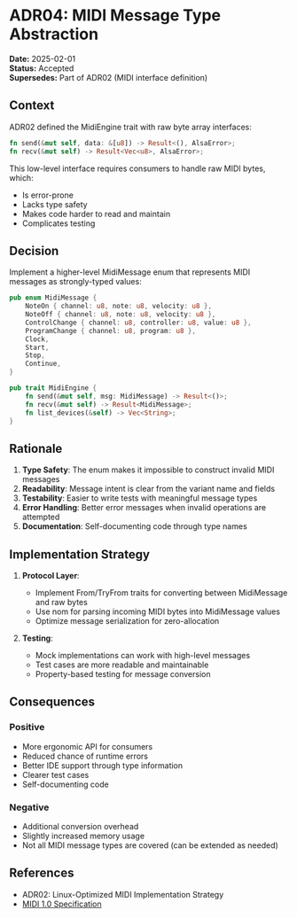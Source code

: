 # ADR04: MIDI Message Type Abstraction

**Date:** 2025-02-01  
**Status:** Accepted  
**Supersedes:** Part of ADR02 (MIDI interface definition)

## Context

ADR02 defined the MidiEngine trait with raw byte array interfaces:

```rust
fn send(&mut self, data: &[u8]) -> Result<(), AlsaError>;
fn recv(&mut self) -> Result<Vec<u8>, AlsaError>;
```

This low-level interface requires consumers to handle raw MIDI bytes, which:
- Is error-prone
- Lacks type safety
- Makes code harder to read and maintain
- Complicates testing

## Decision

Implement a higher-level MidiMessage enum that represents MIDI messages as strongly-typed values:

```rust
pub enum MidiMessage {
    NoteOn { channel: u8, note: u8, velocity: u8 },
    NoteOff { channel: u8, note: u8, velocity: u8 },
    ControlChange { channel: u8, controller: u8, value: u8 },
    ProgramChange { channel: u8, program: u8 },
    Clock,
    Start,
    Stop,
    Continue,
}

pub trait MidiEngine {
    fn send(&mut self, msg: MidiMessage) -> Result<()>;
    fn recv(&mut self) -> Result<MidiMessage>;
    fn list_devices(&self) -> Vec<String>;
}
```

## Rationale

1. **Type Safety**: The enum makes it impossible to construct invalid MIDI messages
2. **Readability**: Message intent is clear from the variant name and fields
3. **Testability**: Easier to write tests with meaningful message types
4. **Error Handling**: Better error messages when invalid operations are attempted
5. **Documentation**: Self-documenting code through type names

## Implementation Strategy

1. **Protocol Layer**:
   - Implement From/TryFrom traits for converting between MidiMessage and raw bytes
   - Use nom for parsing incoming MIDI bytes into MidiMessage values
   - Optimize message serialization for zero-allocation

2. **Testing**:
   - Mock implementations can work with high-level messages
   - Test cases are more readable and maintainable
   - Property-based testing for message conversion

## Consequences

### Positive

- More ergonomic API for consumers
- Reduced chance of runtime errors
- Better IDE support through type information
- Clearer test cases
- Self-documenting code

### Negative

- Additional conversion overhead
- Slightly increased memory usage
- Not all MIDI message types are covered (can be extended as needed)

## References

- ADR02: Linux-Optimized MIDI Implementation Strategy
- [MIDI 1.0 Specification](https://www.midi.org/specifications)